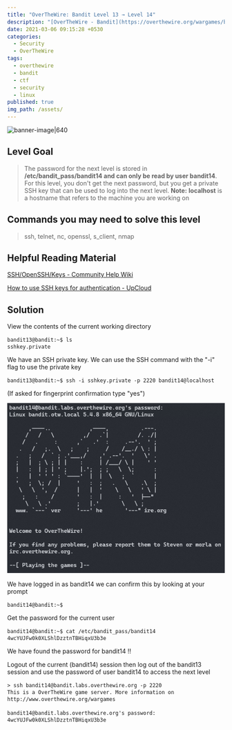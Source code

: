 ```yaml
---
title: "OverTheWire: Bandit Level 13 → Level 14"
description: "[OverTheWire - Bandit](https://overthewire.org/wargames/bandit/bandit14.html)"
date: 2021-03-06 09:15:28 +0530
categories:
  - Security
  - OverTheWire
tags:
  - overthewire
  - bandit
  - ctf
  - security
  - linux
published: true
img_path: /assets/
---
```


![banner-image|640](overthewire-banner.png)

## Level Goal

> The password for the next level is stored in **/etc/bandit_pass/bandit14 and can only be read by user bandit14**. For this level, you don't get the next password, but you get a private SSH key that can be used to log into the next level. **Note:** **localhost** is a hostname that refers to the machine you are working on

## Commands you may need to solve this level

> ssh, telnet, nc, openssl, s_client, nmap

## Helpful Reading Material

[SSH/OpenSSH/Keys - Community Help Wiki](https://help.ubuntu.com/community/SSH/OpenSSH/Keys)

[How to use SSH keys for authentication - UpCloud](https://upcloud.com/community/tutorials/use-ssh-keys-authentication/)

## Solution

View the contents of the current working directory

```
bandit13@bandit:~$ ls  
sshkey.private
```

We have an SSH private key. We can use the SSH command with the "-i" flag to use the private key

```
bandit13@bandit:~$ ssh -i sshkey.private -p 2220 bandit14@localhost
```

(If asked for fingerprint confirmation type "yes")

![Login to Level 14|460](images/bandit-13-14/level-14-accessed.png)

We have logged in as bandit14 we can confirm this by looking at your prompt

```
bandit14@bandit:~$
```

Get the password for the current user

```
bandit14@bandit:~$ cat /etc/bandit_pass/bandit14  
4wcYUJFw0k0XLShlDzztnTBHiqxU3b3e
```

We have found the password for bandit14 !!

Logout of the current (bandit14) session then log out of the bandit13 session and use the password of user bandit14 to access the next level

```
> ssh bandit14@bandit.labs.overthewire.org -p 2220  
This is a OverTheWire game server. More information on http://www.overthewire.org/wargames

bandit14@bandit.labs.overthewire.org's password: 4wcYUJFw0k0XLShlDzztnTBHiqxU3b3e
```